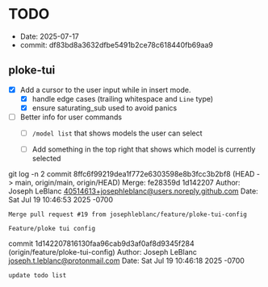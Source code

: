 # TODO

- Date: 2025-07-17
- commit: df83bd8a3632dfbe5491b2ce78c618440fb69aa9

## ploke-tui

- [x] Add a cursor to the user input while in insert mode.
  - [x] handle edge cases (trailing whitespace and `Line` type)
  - [x] ensure saturating_sub used to avoid panics
- [ ] Better info for user commands
  - [ ] `/model list` that shows models the user can select
  - [ ] Add something in the top right that shows which model is currently selected


git log -n 2
commit 8ffc6f99219dea1f772e6303598e8b3fcc3b2bf8 (HEAD -> main, origin/main, origin/HEAD)
Merge: fe28359d 1d142207
Author: Joseph LeBlanc <40514613+josephleblanc@users.noreply.github.com>
Date:   Sat Jul 19 10:46:53 2025 -0700

    Merge pull request #19 from josephleblanc/feature/ploke-tui-config

    Feature/ploke tui config

commit 1d142207816130faa96cab9d3af0af8d9345f284 (origin/feature/ploke-tui-config)
Author: Joseph LeBlanc <joseph.t.leblanc@protonmail.com>
Date:   Sat Jul 19 10:46:18 2025 -0700

    update todo list
